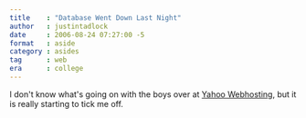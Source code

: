 ```yaml
---
title    : "Database Went Down Last Night"
author   : justintadlock
date     : 2006-08-24 07:27:00 -5
format   : aside
category : asides
tag      : web
era      : college
---
```


I don't know what's going on with the boys over at <a href="http://webhosting.yahoo.com" title="Yahoo Webhosting" rel="external"> Yahoo Webhosting</a>, but it is really starting to tick me off.
